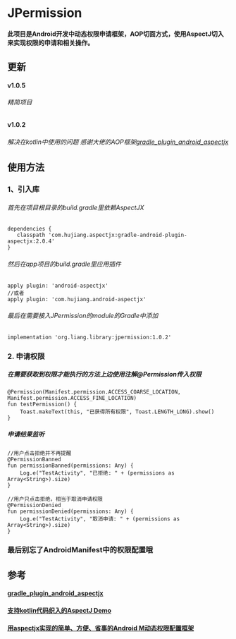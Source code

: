 # JPermission

#### 此项目是Android开发中动态权限申请框架，AOP切面方式，使用AspectJ切入来实现权限的申请和相关操作。


## 更新

#### v1.0.5
###### 精简项目

#### v1.0.2
###### 解决在kotlin中使用的问题 感谢大佬的AOP框架[gradle_plugin_android_aspectjx](https://github.com/HujiangTechnology/gradle_plugin_android_aspectjx)

## 使用方法
### 1、引入库
  ###### 首先在项目根目录的build.gradle里依赖AspectJX
```
dependencies {
   classpath 'com.hujiang.aspectjx:gradle-android-plugin-aspectjx:2.0.4'
}
```
###### 然后在app项目的build.gradle里应用插件
```
apply plugin: 'android-aspectjx'
//或者
apply plugin: 'com.hujiang.android-aspectjx'
```

###### 最后在需要接入JPermission的module的Gradle中添加
```
implementation 'org.liang.library:jpermission:1.0.2'
```


### 2. 申请权限

##### 在需要获取到权限才能执行的方法上边使用注解@Permission传入权限

```
@Permission(Manifest.permission.ACCESS_COARSE_LOCATION, Manifest.permission.ACCESS_FINE_LOCATION)
fun testPermission() {
    Toast.makeText(this, "已获得所有权限", Toast.LENGTH_LONG).show()
}
```
##### 申请结果监听
```
//用户点击拒绝并不再提醒
@PermissionBanned
fun permissionBanned(permissions: Any) {
    Log.e("TestActivity", "已拒绝: " + (permissions as Array<String>).size)
}

//用户只点击拒绝，相当于取消申请权限
@PermissionDenied
fun permissionDenied(permissions: Any) {
    Log.e("TestActivity", "取消申请: " + (permissions as Array<String>).size) 
}
```
### 最后别忘了AndroidManifest中的权限配置哦

## 参考
#### [gradle_plugin_android_aspectjx](https://github.com/HujiangTechnology/gradle_plugin_android_aspectjx)
#### [支持kotlin代码织入的AspectJ Demo](https://github.com/HujiangTechnology/AspectJX-Demo)
#### [用aspectjx实现的简单、方便、省事的Android M动态权限配置框架](https://github.com/firefly1126/android_permission_aspectjx)


